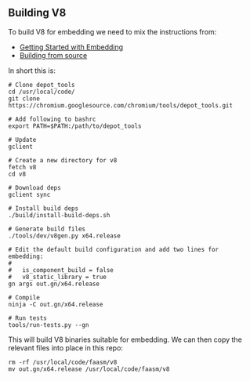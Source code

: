 ## Building V8

To build V8 for embedding we need to mix the instructions from:

- [Getting Started with Embedding](https://github.com/v8/v8/wiki/Getting-Started-with-Embedding)
- [Building from source](https://github.com/v8/v8/wiki/Building-from-Source) 

In short this is:

```
# Clone depot_tools
cd /usr/local/code/
git clone https://chromium.googlesource.com/chromium/tools/depot_tools.git

# Add following to bashrc
export PATH=$PATH:/path/to/depot_tools

# Update 
gclient

# Create a new directory for v8
fetch v8
cd v8

# Download deps
gclient sync

# Install build deps
./build/install-build-deps.sh

# Generate build files
./tools/dev/v8gen.py x64.release

# Edit the default build configuration and add two lines for embedding:
#
#   is_component_build = false
#   v8_static_library = true
gn args out.gn/x64.release

# Compile
ninja -C out.gn/x64.release

# Run tests
tools/run-tests.py --gn
```

This will build V8 binaries suitable for embedding. We can then copy the relevant files into place in this repo:

```
rm -rf /usr/local/code/faasm/v8
mv out.gn/x64.release /usr/local/code/faasm/v8
```
